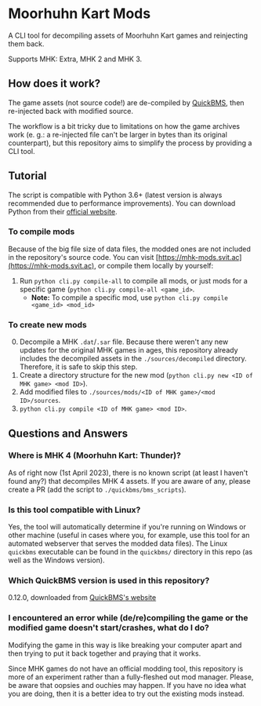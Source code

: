 # Moorhuhn Kart Mods

A CLI tool for decompiling assets of Moorhuhn Kart games and reinjecting them back.

Supports MHK: Extra, MHK 2 and MHK 3.

## How does it work?

The game assets (not source code!) are de-compiled by [QuickBMS](http://aluigi.altervista.org/quickbms.htm), then re-injected back
with modified source.

The workflow is a bit tricky due to limitations on how the game archives work (e. g.: a re-injected file can't be larger in bytes than its original counterpart), but this repository aims to simplify the process by providing a CLI tool.

## Tutorial

The script is compatible with Python 3.6+ (latest version is always recommended due to performance improvements). You can download Python from their [official website](https://www.python.org/).

### To compile mods

Because of the big file size of data files, the modded ones are not included in the repository's source code. You can visit [https://mhk-mods.svit.ac](https://mhk-mods.svit.ac), or compile them locally by yourself:

1. Run `python cli.py compile-all` to compile all mods, or just mods for a specific game (`python cli.py compile-all <game_id>`.
    - **Note:** To compile a specific mod, use `python cli.py compile <game_id> <mod_id>`

### To create new mods

0. Decompile a MHK `.dat`/`.sar` file. Because there weren't any new updates for the original MHK games in ages, this repository already includes the decompiled assets in the `./sources/decompiled` directory. Therefore, it is safe to skip this step.
1. Create a directory structure for the new mod (`python cli.py new <ID of MHK game> <mod ID>`).
2. Add modified files to `./sources/mods/<ID of MHK game>/<mod ID>/sources`.
3. `python cli.py compile <ID of MHK game> <mod ID>`.

## Questions and Answers

### Where is MHK 4 (Moorhuhn Kart: Thunder)?

As of right now (1st April 2023), there is no known script (at least I haven't found any?) that decompiles MHK 4 assets.
If you are aware of any, please create a PR (add the script to `./quickbms/bms_scripts`).

### Is this tool compatible with Linux?

Yes, the tool will automatically determine if you're running on Windows or other machine (useful in cases where you, for example, use this tool for an automated webserver that serves the modded data files). The Linux `quickbms` executable can be found in the `quickbms/` directory in this repo (as well as the Windows version).

### Which QuickBMS version is used in this repository?

0.12.0, downloaded from [QuickBMS's website](http://aluigi.altervista.org/quickbms.htm)

### I encountered an error while (de/re)compiling the game or the modified game doesn't start/crashes, what do I do?

Modifying the game in this way is like breaking your computer apart and then trying to put it back together and praying that it works.

Since MHK games do not have an official modding tool, this repository is more of an experiment rather than a fully-fleshed out mod manager.
Please, be aware that oopsies and ouchies may happen. If you have no idea what you are doing, then it is a better idea to try out the existing mods instead.
